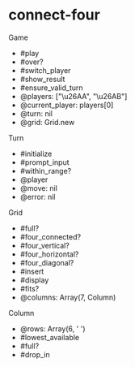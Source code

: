 # connect-four

Game
 - #play
 - #over?
 - #switch_player
 - #show_result
 - #ensure_valid_turn
 - @players: ["\u26AA", "\u26AB"]
 - @current_player: players[0]
 - @turn: nil
 - @grid: Grid.new

Turn
 - #initialize
 - #prompt_input
 - #within_range?
 - @player
 - @move: nil
 - @error: nil

Grid
 - #full?
 - #four_connected?
 - #four_vertical?
 - #four_horizontal?
 - #four_diagonal?
 - #insert
 - #display
 - #fits?
 - @columns: Array(7, Column)

Column
 - @rows: Array(6, ' ')
 - #lowest_available
 - #full?
 - #drop_in

